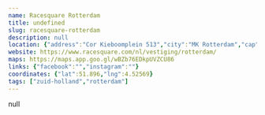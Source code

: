 ```yaml
---
name: Racesquare Rotterdam
title: undefined
slug: racesquare-rotterdam
description: null
location: {"address":"Cor Kieboomplein 513","city":"MK Rotterdam","cap":3077}
website: https://www.racesquare.com/nl/vestiging/rotterdam/
maps: https://maps.app.goo.gl/wBZb76EDkpUVZCU86
links: {"facebook":"","instagram":""}
coordinates: {"lat":51.896,"lng":4.52569}
tags: ["zuid-holland","rotterdam"]
---
```

null
